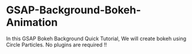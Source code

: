 # GSAP-Background-Bokeh-Animation

In this GSAP Bokeh Background Quick Tutorial, We will create bokeh using Circle Particles. No plugins are required !!
